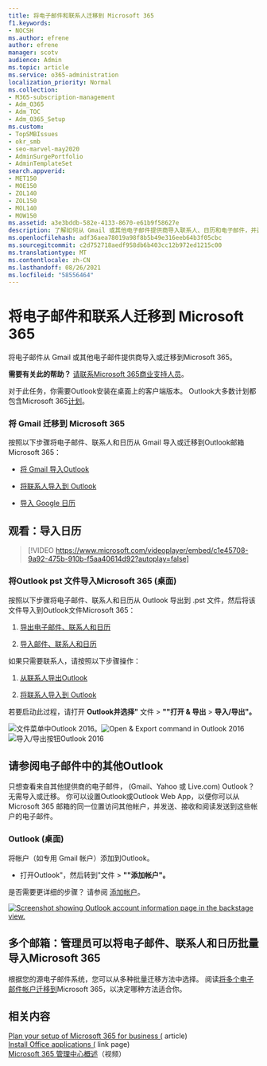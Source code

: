 ```yaml
---
title: 将电子邮件和联系人迁移到 Microsoft 365
f1.keywords:
- NOCSH
ms.author: efrene
author: efrene
manager: scotv
audience: Admin
ms.topic: article
ms.service: o365-administration
localization_priority: Normal
ms.collection:
- M365-subscription-management
- Adm_O365
- Adm_TOC
- Adm_O365_Setup
ms.custom:
- TopSMBIssues
- okr_smb
- seo-marvel-may2020
- AdminSurgePortfolio
- AdminTemplateSet
search.appverid:
- MET150
- MOE150
- ZOL140
- ZOL150
- MOL140
- MOW150
ms.assetid: a3e3bddb-582e-4133-8670-e61b9f58627e
description: 了解如何从 Gmail 或其他电子邮件提供商导入联系人、日历和电子邮件，并迁移到 Microsoft 365。
ms.openlocfilehash: adf36aea78019a98f8b5b49e316eeb64b3f05cbc
ms.sourcegitcommit: c2d752718aedf958db6b403cc12b972ed1215c00
ms.translationtype: MT
ms.contentlocale: zh-CN
ms.lasthandoff: 08/26/2021
ms.locfileid: "58556464"
---
```

# <a name="migrate-email-and-contacts-to-microsoft-365"></a>将电子邮件和联系人迁移到 Microsoft 365

将电子邮件从 Gmail 或其他电子邮件提供商导入或迁移到Microsoft 365。
  
 **需要有关此的帮助？**  [请联系Microsoft 365商业支持人员](../../business-video/get-help-support.md)。 
  
对于此任务，你需要Outlook安装在桌面上的客户端版本。 Outlook大多数计划都包含Microsoft 365[计划](https://go.microsoft.com/fwlink/p/?LinkId=723731)。
  
### <a name="migrate-gmail-to-microsoft-365"></a>将 Gmail 迁移到 Microsoft 365

按照以下步骤将电子邮件、联系人和日历从 Gmail 导入或迁移到Outlook邮箱Microsoft 365：
  
- [将 Gmail 导入Outlook](https://support.microsoft.com/office/20fdb8f2-fed8-4b14-baf0-bf04b9c44bf7)
    
- [将联系人导入到 Outlook](https://support.microsoft.com/office/bb796340-b58a-46c1-90c7-b549b8f3c5f8)
    
- [导入 Google 日历](https://support.microsoft.com/office/098ed60c-936b-41fb-83d6-7e3786437330)

## <a name="watch-import-calendars"></a>观看：导入日历
    
> [!VIDEO https://www.microsoft.com/videoplayer/embed/c1e45708-9a92-475b-910b-f5aa40614d92?autoplay=false]
  
### <a name="import-outlook-pst-files-to-microsoft-365-desktop"></a>将Outlook pst 文件导入Microsoft 365 (桌面) 

按照以下步骤将电子邮件、联系人和日历从 Outlook 导出到 .pst 文件，然后将该文件导入到Outlook文件Microsoft 365：
  
1. [导出电子邮件、联系人和日历](https://support.microsoft.com/office/14252b52-3075-4e9b-be4e-ff9ef1068f91)
    
2. [导入邮件、联系人和日历](https://support.microsoft.com/office/431a8e9a-f99f-4d5f-ae48-ded54b3440ac)
    
如果只需要联系人，请按照以下步骤操作：
  
1. [从联系人导出Outlook](https://support.microsoft.com/office/10f09abd-643c-4495-bb80-543714eca73f)
    
2. [将联系人导入到 Outlook](https://support.microsoft.com/office/bb796340-b58a-46c1-90c7-b549b8f3c5f8)
    
若要启动此过程，请打开 **Outlook并选择"** 文件 \> **""打开 &amp; 导出** \> **导入/导出"。**
  
![文件菜单中Outlook 2016。](../../media/2f1c39a5-177e-4052-9dd8-90c0d140be2c.png)![Open &amp; Export command in Outlook 2016](../../media/eecab6df-c372-45b1-8a8a-2f6d7af0dd68.png)![导入/导出按钮Outlook 2016](../../media/ed90ae47-20db-4be1-b0c0-826008432c6e.png)
  
## <a name="see-other-email-accounts-in-outlook"></a>请参阅电子邮件中的其他Outlook

只想查看来自其他提供商的电子邮件， (Gmail、Yahoo 或 Live.com) Outlook？ 无需导入或迁移。 你可以设置Outlook或Outlook Web App，以便你可以从 Microsoft 365 邮箱的同一位置访问其他帐户，并发送、接收和阅读发送到这些帐户的电子邮件。
  
### <a name="outlook-desktop"></a>Outlook (桌面) 

将帐户（如专用 Gmail 帐户）添加到Outlook。
  
- 打开Outlook"，然后转到"文件 \> **""添加帐户"。**
    
是否需要更详细的步骤？ 请参阅 [添加帐户](https://support.microsoft.com/office/6e27792a-9267-4aa4-8bb6-c84ef146101b)。
  
[![Screenshot showing Outlook account information page in the backstage view.](../../media/6a7fa106-1077-4351-9fe2-8eb00918b40a.png)](https://support.microsoft.com/office/6e27792a-9267-4aa4-8bb6-c84ef146101b)
  
## <a name="multiple-mailboxes-admins-can-bulk-import-email-contacts-and-calendars-to-microsoft-365"></a>多个邮箱：管理员可以将电子邮件、联系人和日历批量导入Microsoft 365

根据您的源电子邮件系统，您可以从多种批量迁移方法中选择。 阅读[将多个电子邮件帐户迁移到](/Exchange/mailbox-migration/mailbox-migration)Microsoft 365，以决定哪种方法适合你。

## <a name="related-content"></a>相关内容

[Plan your setup of Microsoft 365 for business (](plan-your-setup.md) article) \
[Install Office applications (](install-applications.md) link page) \
[Microsoft 365 管理中心概述](../../business-video/admin-center-overview.md)（视频）